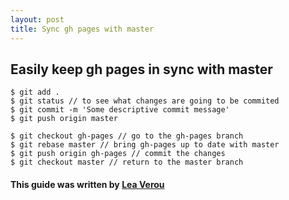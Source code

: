 ```yaml
---
layout: post
title: Sync gh pages with master
---
```


## Easily keep gh pages in sync with master

```
$ git add .
$ git status // to see what changes are going to be commited
$ git commit -m 'Some descriptive commit message'
$ git push origin master

$ git checkout gh-pages // go to the gh-pages branch
$ git rebase master // bring gh-pages up to date with master
$ git push origin gh-pages // commit the changes
$ git checkout master // return to the master branch
```

#### This guide was written by [Lea Verou](https://lea.verou.me/2011/10/easily-keep-gh-pages-in-sync-with-master/)
